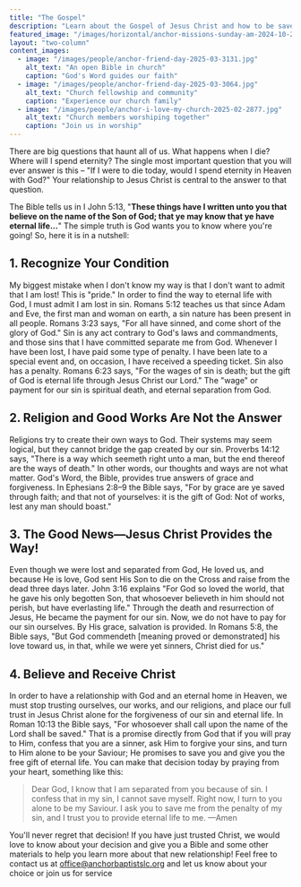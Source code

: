 ```yaml
---
title: "The Gospel"
description: "Learn about the Gospel of Jesus Christ and how to be saved"
featured_image: "/images/horizontal/anchor-missions-sunday-am-2024-10-2134.jpg"
layout: "two-column"
content_images:
  - image: "/images/people/anchor-friend-day-2025-03-3131.jpg"
    alt_text: "An open Bible in church"
    caption: "God's Word guides our faith"
  - image: "/images/people/anchor-friend-day-2025-03-3064.jpg"
    alt_text: "Church fellowship and community"
    caption: "Experience our church family"
  - image: "/images/people/anchor-i-love-my-church-2025-02-2877.jpg"
    alt_text: "Church members worshiping together"
    caption: "Join us in worship"
---
```


There are big questions that haunt all of us. What happens when I die? Where will I spend eternity? The single most important question that you will ever answer is this – "If I were to die today, would I spend eternity in Heaven with God?" Your relationship to Jesus Christ is central to the answer to that question.

The Bible tells us in I John 5:13, "**These things have I written unto you that believe on the name of the Son of God; that ye may know that ye have eternal life...**" The simple truth is God wants you to know where you're going! So, here it is in a nutshell:

## 1. Recognize Your Condition

My biggest mistake when I don't know my way is that I don't want to admit that I am lost! This is "pride." In order to find the way to eternal life with God, I must admit I am lost in sin. Romans 5:12 teaches us that since Adam and Eve, the first man and woman on earth, a sin nature has been present in all people. Romans 3:23 says, "For all have sinned, and come short of the glory of God." Sin is any act contrary to God's laws and commandments, and those sins that I have committed separate me from God. Whenever I have been lost, I have paid some type of penalty. I have been late to a special event and, on occasion, I have received a speeding ticket. Sin also has a penalty. Romans 6:23 says, "For the wages of sin is death; but the gift of God is eternal life through Jesus Christ our Lord." The "wage" or payment for our sin is spiritual death, and eternal separation from God.

## 2. Religion and Good Works Are Not the Answer

Religions try to create their own ways to God. Their systems may seem logical, but they cannot bridge the gap created by our sin. Proverbs 14:12 says, "There is a way which seemeth right unto a man, but the end thereof are the ways of death." In other words, our thoughts and ways are not what matter. God's Word, the Bible, provides true answers of grace and forgiveness. In Ephesians 2:8–9 the Bible says, "For by grace are ye saved through faith; and that not of yourselves: it is the gift of God: Not of works, lest any man should boast."

## 3. The Good News—Jesus Christ Provides the Way!

Even though we were lost and separated from God, He loved us, and because He is love, God sent His Son to die on the Cross and raise from the dead three days later. John 3:16 explains "For God so loved the world, that he gave his only begotten Son, that whosoever believeth in him should not perish, but have everlasting life." Through the death and resurrection of Jesus, He became the payment for our sin. Now, we do not have to pay for our sin ourselves. By His grace, salvation is provided. In Romans 5:8, the Bible says, "But God commendeth [meaning proved or demonstrated] his love toward us, in that, while we were yet sinners, Christ died for us."

## 4. Believe and Receive Christ

In order to have a relationship with God and an eternal home in Heaven, we must stop trusting ourselves, our works, and our religions, and place our full trust in Jesus Christ alone for the forgiveness of our sin and eternal life. In Roman 10:13 the Bible says, "For whosoever shall call upon the name of the Lord shall be saved." That is a promise directly from God that if you will pray to Him, confess that you are a sinner, ask Him to forgive your sins, and turn to Him alone to be your Saviour; He promises to save you and give you the free gift of eternal life. You can make that decision today by praying from your heart, something like this:

> Dear God, I know that I am separated from you because of sin. I confess that in my sin, I cannot save myself. Right now, I turn to you alone to be my Saviour. I ask you to save me from the penalty of my sin, and I trust you to provide eternal life to me. —Amen

You'll never regret that decision! If you have just trusted Christ, we would love to know about your decision and give you a Bible and some other materials to help you learn more about that new relationship! Feel free to contact us at office@anchorbaptistslc.org and let us know about your choice or join us for service 